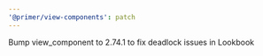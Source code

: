 ```yaml
---
'@primer/view-components': patch
---
```


Bump view_component to 2.74.1 to fix deadlock issues in Lookbook
